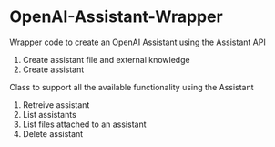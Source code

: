 # OpenAI-Assistant-Wrapper

Wrapper code to create an OpenAI Assistant using the Assistant API 
1. Create assistant file and external knowledge
2. Create assistant

Class to support all the available functionality using the Assistant
1. Retreive assistant
2. List assistants
3. List files attached to an assistant
4. Delete assistant
